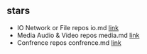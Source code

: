 ## stars

* IO Network or File repos io.md [link](io)
* Media Audio & Video repos media.md [link](media)
* Confrence repos confrence.md [link](confrence)
